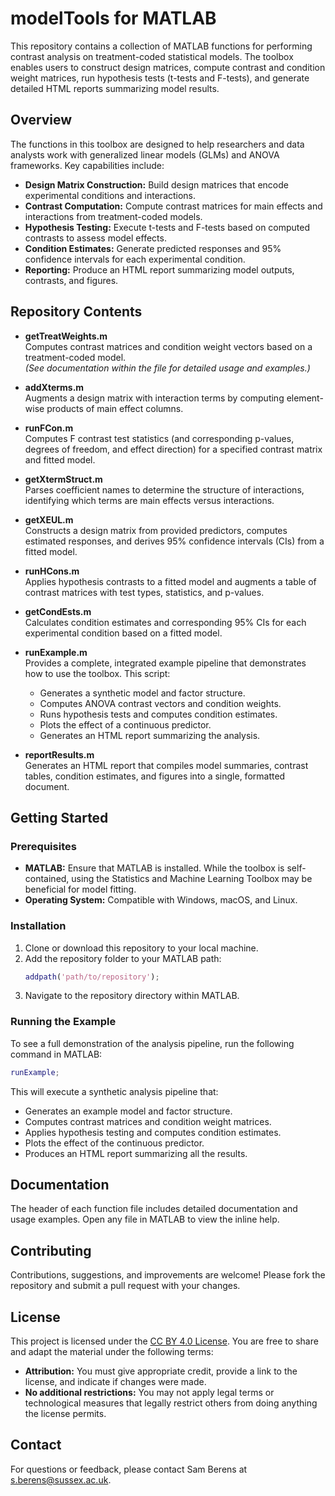 # modelTools for MATLAB

This repository contains a collection of MATLAB functions for performing contrast analysis on treatment-coded statistical models. The toolbox enables users to construct design matrices, compute contrast and condition weight matrices, run hypothesis tests (t-tests and F-tests), and generate detailed HTML reports summarizing model results.

## Overview

The functions in this toolbox are designed to help researchers and data analysts work with generalized linear models (GLMs) and ANOVA frameworks. Key capabilities include:

- **Design Matrix Construction:** Build design matrices that encode experimental conditions and interactions.
- **Contrast Computation:** Compute contrast matrices for main effects and interactions from treatment-coded models.
- **Hypothesis Testing:** Execute t-tests and F-tests based on computed contrasts to assess model effects.
- **Condition Estimates:** Generate predicted responses and 95% confidence intervals for each experimental condition.
- **Reporting:** Produce an HTML report summarizing model outputs, contrasts, and figures.

## Repository Contents

- **getTreatWeights.m**  
  Computes contrast matrices and condition weight vectors based on a treatment-coded model.  
  *(See documentation within the file for detailed usage and examples.)*

- **addXterms.m**  
  Augments a design matrix with interaction terms by computing element-wise products of main effect columns.

- **runFCon.m**  
  Computes F contrast test statistics (and corresponding p-values, degrees of freedom, and effect direction) for a specified contrast matrix and fitted model.

- **getXtermStruct.m**  
  Parses coefficient names to determine the structure of interactions, identifying which terms are main effects versus interactions.

- **getXEUL.m**  
  Constructs a design matrix from provided predictors, computes estimated responses, and derives 95% confidence intervals (CIs) from a fitted model.

- **runHCons.m**  
  Applies hypothesis contrasts to a fitted model and augments a table of contrast matrices with test types, statistics, and p-values.

- **getCondEsts.m**  
  Calculates condition estimates and corresponding 95% CIs for each experimental condition based on a fitted model.

- **runExample.m**  
  Provides a complete, integrated example pipeline that demonstrates how to use the toolbox. This script:
  - Generates a synthetic model and factor structure.
  - Computes ANOVA contrast vectors and condition weights.
  - Runs hypothesis tests and computes condition estimates.
  - Plots the effect of a continuous predictor.
  - Generates an HTML report summarizing the analysis.

- **reportResults.m**  
  Generates an HTML report that compiles model summaries, contrast tables, condition estimates, and figures into a single, formatted document.

## Getting Started

### Prerequisites

- **MATLAB:** Ensure that MATLAB is installed. While the toolbox is self-contained, using the Statistics and Machine Learning Toolbox may be beneficial for model fitting.
- **Operating System:** Compatible with Windows, macOS, and Linux.

### Installation

1. Clone or download this repository to your local machine.
2. Add the repository folder to your MATLAB path:
   ```matlab
   addpath('path/to/repository');
   ```
3. Navigate to the repository directory within MATLAB.

### Running the Example

To see a full demonstration of the analysis pipeline, run the following command in MATLAB:
```matlab
runExample;
```
This will execute a synthetic analysis pipeline that:
- Generates an example model and factor structure.
- Computes contrast matrices and condition weight matrices.
- Applies hypothesis testing and computes condition estimates.
- Plots the effect of the continuous predictor.
- Produces an HTML report summarizing all the results.

## Documentation

The header of each function file includes detailed documentation and usage examples. Open any file in MATLAB to view the inline help.

## Contributing

Contributions, suggestions, and improvements are welcome! Please fork the repository and submit a pull request with your changes.

## License

This project is licensed under the [CC BY 4.0 License](https://creativecommons.org/licenses/by/4.0/legalcode.en).
You are free to share and adapt the material under the following terms:
- **Attribution:** You must give appropriate credit, provide a link to the license, and indicate if changes were made.
- **No additional restrictions:** You may not apply legal terms or technological measures that legally restrict others from doing anything the license permits.

## Contact
For questions or feedback, please contact Sam Berens at [s.berens@sussex.ac.uk](mailto:s.berens@sussex.ac.uk).
